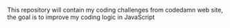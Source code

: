 This repository will contain my coding challenges from codedamn web site, the goal is to improve my coding logic in JavaScript
